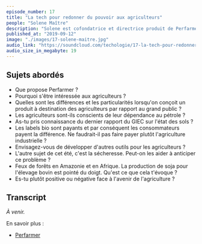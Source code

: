 ```yaml
---
episode_number: 17
title: "La tech pour redonner du pouvoir aux agriculteurs"
people: "Solene Maître"
description: "Solene est cofondatrice et directrice produit de Perfarmer, une application mobile qui permet aux agriculteurs de vendre au bon moment."
published_at: "2019-09-12"
image: "./images/17-solene-maitre.jpg"
audio_link: "https://soundcloud.com/techologie/17-la-tech-pour-redonner-du-pouvoir-aux-agriculteurs"
audio_size_in_megabyte: 19
---
```


## Sujets abordés

* Que propose Perfarmer ?
* Pourquoi s'être intéressée aux agriculteurs ?
* Quelles sont les différences et les particularités lorsqu'on conçoit un produit à destination des agriculteurs par rapport au grand public ?
* Les agriculteurs sont-ils conscients de leur dépendance au pétrole ?
* As-tu pris connaissance du dernier rapport du GIEC sur l'état des sols ?
* Les labels bio sont payants et par conséquent les consommateurs payent la différence. Ne faudrait-il pas faire payer plutôt l'agriculture industrielle ?
* Envisagez-vous de développer d'autres outils pour les agriculteurs ?
* L'autre sujet de cet été, c'est la sécheresse. Peut-on les aider à anticiper ce problème ?
* Feux de forêts en Amazonie et en Afrique. La production de soja pour l'élevage bovin est pointé du doigt. Qu'est ce que cela t'évoque ?
* Es-tu plutôt positive ou négative face à l'avenir de l'agriculture ?

## Transcript

_À venir._

<div class="block">
En savoir plus :

* [Perfarmer](https://www.perfarmer.com)

</div>
